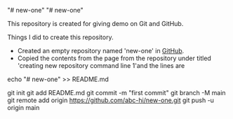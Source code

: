 "# new-one" 
"# new-one" 

This repository is created for giving demo on Git and GitHub.

Things I did to create this repository.
 
 + Created an empty repository named 'new-one' in [GitHub](https//:github.com/new).
 + Copied the contents from the page from the repository under titled 'creating new repository command line 1'and the lines are
 
echo "# new-one" >> README.md

git init
git add README.md
git commit -m "first commit"
git branch -M main
git remote add origin https://github.com/abc-hi/new-one.git
git push -u origin main 
 

